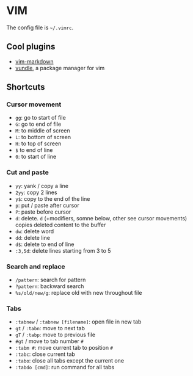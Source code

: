 # VIM

The config file is `~/.vimrc`.

## Cool plugins

- [vim-markdown](https://github.com/preservim/vim-markdown)
- [vundle](https://github.com/preservim/vim-markdown), a package manager for vim

## Shortcuts

### Cursor movement

- `gg`: go to start of file
- `G`: go to end of file
- `M`: to middle of screen
- `L`: to bottom of screen
- `H`: to top of screen
- `$` to end of line
- `0`: to start of line

### Cut and paste 

- `yy`: yank / copy a line
- `2yy`: copy 2 lines
- `y$`: copy to the end of the line
- `p`: put / paste after cursor
- `P`: paste before cursor
- `d`: delete. `d` (+modifiers, somne below, other see cursor movements) copies deleted content to the buffer
- `dw`: delete word
- `dd`: delete line
- `d$`: delete to end of line
- `:3,5d`: delete lines starting from 3 to 5 

### Search and replace

- `/pattern`: search for pattern
- `?pattern`: backward search
- `%s/old/new/g`: replace old with new throughout file

### Tabs

- `:tabnew` /  `:tabnew [filename]`: open file in new tab
- `gt` / `:tabn`: move to next tab
- `gT` / `:tabp`: move to previous file
- `#gt` / move to tab number `#`
- `:tabm #`: move current tab to position `#`
- `:tabc`: close current tab
- `:tabo`: close all tabs except the current one
- `:tabdo [cmd]`: run command for all tabs
